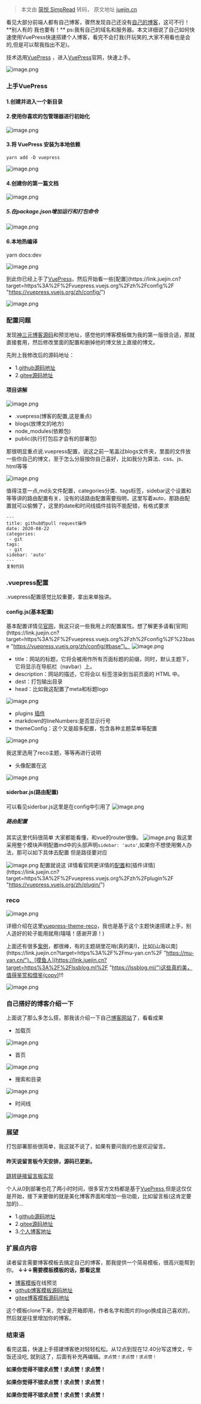 > 本文由 [简悦 SimpRead](http://ksria.com/simpread/) 转码， 原文地址 [juejin.cn](https://juejin.cn/post/6959403986495471647)

看见大部分前端人都有自己博客，骤然发现自己还没有[自己的博客](https://link.juejin.cn?target=http%3A%2F%2Fbaimengling.cn%2F "http://baimengling.cn/")，这可不行！**别人有的 我也要有！** ps:我有自己的域名和服务器。本文详细说了自己如何快速使用VuePress快速搭建个人博客，看完不会打我(开玩笑的,大家不用看也是会的,但是可以帮我指出不足)。

技术选用[VuePress](https://link.juejin.cn?target=https%3A%2F%2Fvuepress.vuejs.org%2Fzh%2Fguide%2F "https://vuepress.vuejs.org/zh/guide/") ，进入[VuePress](https://link.juejin.cn?target=https%3A%2F%2Fvuepress.vuejs.org%2Fzh%2Fguide%2F "https://vuepress.vuejs.org/zh/guide/")官网，快速上手。

![image.png](https://p9-juejin.byteimg.com/tos-cn-i-k3u1fbpfcp/afc6bfc3ac3d4062b7b65911ddc20fa2~tplv-k3u1fbpfcp-watermark.awebp)

### 上手VuePress

#### 1.创建并进入一个新目录

#### 2.使用你喜欢的包管理器进行初始化

![image.png](https://p6-juejin.byteimg.com/tos-cn-i-k3u1fbpfcp/4a5e801e8f374313b1bb9a08e625c277~tplv-k3u1fbpfcp-watermark.awebp)

#### 3.将 VuePress 安装为本地依赖

`yarn add -D vuepress`

![image.png](https://p9-juejin.byteimg.com/tos-cn-i-k3u1fbpfcp/3d373cd8881946f89ab9f0f4d738a153~tplv-k3u1fbpfcp-watermark.awebp)

#### 4.创建你的第一篇文档

![image.png](https://p6-juejin.byteimg.com/tos-cn-i-k3u1fbpfcp/495acb3825224844a011de2cf81578a4~tplv-k3u1fbpfcp-watermark.awebp)

##### 5.在package.json增加运行和打包命令

![image.png](https://p1-juejin.byteimg.com/tos-cn-i-k3u1fbpfcp/caec45925bf240b3984d9204c83e2a04~tplv-k3u1fbpfcp-watermark.awebp)

#### 6.本地热编译

yarn docs:dev

![image.png](https://p6-juejin.byteimg.com/tos-cn-i-k3u1fbpfcp/d54c6be4dadb46b7ba8691a36443262a~tplv-k3u1fbpfcp-watermark.awebp)

到此你已经上手了[VuePress](https://link.juejin.cn?target=https%3A%2F%2Fvuepress.vuejs.org%2Fzh%2Fguide%2F "https://vuepress.vuejs.org/zh/guide/")，然后开始看一些[配置](https://link.juejin.cn?target=https%3A%2F%2Fvuepress.vuejs.org%2Fzh%2Fconfig%2F "https://vuepress.vuejs.org/zh/config/")

![image.png](https://p3-juejin.byteimg.com/tos-cn-i-k3u1fbpfcp/c4dbb4dd7ad540b49a4d6fd55074249d~tplv-k3u1fbpfcp-watermark.awebp)

### 配置问题

发现[神三元博客源码](https://link.juejin.cn?target=https%3A%2F%2Fgithub.com%2Fsanyuan0704%2Fmy_blog "https://github.com/sanyuan0704/my_blog")和预览地址，感觉他的博客模板做为我的第一版很合适，那就直接套用，然后修改里面的配置和删掉他的博文放上直接的博文。

先附上我修改后的源码地址：

*   1.[github源码地址](https://link.juejin.cn?target=https%3A%2F%2Fgithub.com%2Fwangxiaoer5200%2Fwangxiaoer_blog "https://github.com/wangxiaoer5200/wangxiaoer_blog")
*   2.[gitee源码地址](https://link.juejin.cn?target=https%3A%2F%2Fgitee.com%2Fwangxiaoer520%2Fwangxiaoer_blog "https://gitee.com/wangxiaoer520/wangxiaoer_blog")

#### 项目讲解

![image.png](https://p9-juejin.byteimg.com/tos-cn-i-k3u1fbpfcp/17cb834dc6e441ac976eccbca3a76278~tplv-k3u1fbpfcp-watermark.awebp)

*   .vuepress(博客的配置,这是重点)
*   blogs(放博文的地方)
*   node_modules(依赖包)
*   public(执行打包后才会有的部署包)

那很明显重点说.vuepress配置，说这之前一笔盖过blogs文件夹，里面的文件放一些你自己的博文，至于怎么分层按你自己喜好，比如我分为算法、css、js、html等等

![image.png](https://p1-juejin.byteimg.com/tos-cn-i-k3u1fbpfcp/29d341b67de149c5b100a0e4a26378c5~tplv-k3u1fbpfcp-watermark.awebp)

值得注意一点,md头文件配置，categories分类、tags标签，sidebar这个设置和等等讲的路由配置有关，没有的话路由配置需要指明，这里写着auto，那路由配置就可以偷懒了，这里的date和时间线插件挂钩不能配错，有格式要求

```
---
title: github的pull request操作
date: 2020-08-22
categories:
 - git
tags:
 - git
sidebar: 'auto'
---
复制代码
```

### .vuepress配置

.vuepress配置感觉比较重要，拿出来单独讲。

#### config.js(基本配置)

基本配置详情见[官网](https://link.juejin.cn?target=https%3A%2F%2Fvuepress.vuejs.org%2Fzh%2Fconfig%2F%23base "https://vuepress.vuejs.org/zh/config/#base")，我这只说一些我用上的配置属性。想了解更多请看[官网](https://link.juejin.cn?target=https%3A%2F%2Fvuepress.vuejs.org%2Fzh%2Fconfig%2F%23base "https://vuepress.vuejs.org/zh/config/#base")。 ![image.png](https://p3-juejin.byteimg.com/tos-cn-i-k3u1fbpfcp/9a5f15d74fce437f83adcccc14f06130~tplv-k3u1fbpfcp-watermark.awebp)

*   title：网站的标题，它将会被用作所有页面标题的前缀，同时，默认主题下，它将显示在导航栏（navbar）上。
*   description：网站的描述，它将会以 标签渲染到当前页面的 HTML 中。
*   dest：打包输出目录
*   head：比如我这配置了meta和标题logo

![image.png](https://p9-juejin.byteimg.com/tos-cn-i-k3u1fbpfcp/42ae4ad5597d4205b522ebbcca764172~tplv-k3u1fbpfcp-watermark.awebp)

*   plugins [插件](https://link.juejin.cn?target=https%3A%2F%2Fvuepress.vuejs.org%2Fzh%2Fplugin%2F%23%25E6%25A0%25B7%25E4%25BE%258B "https://vuepress.vuejs.org/zh/plugin/#%E6%A0%B7%E4%BE%8B")
*   markdown的lineNumbers:是否显示行号
*   themeConfig：这个又是超多配置，包含各种主题菜单等配置

![image.png](https://p3-juejin.byteimg.com/tos-cn-i-k3u1fbpfcp/c1e321350eb74f4fbb555aa4034f4c7d~tplv-k3u1fbpfcp-watermark.awebp)

我这里选用了reco主题，等等再进行说明

*   头像配置在这

![image.png](https://p9-juejin.byteimg.com/tos-cn-i-k3u1fbpfcp/0f1320218f614701bf4f3bab09a81950~tplv-k3u1fbpfcp-watermark.awebp)

#### siderbar.js(路由配置)

可以看见siderbar.js这里是在config中引用了 ![image.png](https://p6-juejin.byteimg.com/tos-cn-i-k3u1fbpfcp/b27c9666e64841b496a3b6e825ecc774~tplv-k3u1fbpfcp-watermark.awebp)

##### 路由配置

其实这里代码很简单 大家都能看懂，和vue的router很像。 ![image.png](https://p3-juejin.byteimg.com/tos-cn-i-k3u1fbpfcp/f29073c9aaa946a1ad4e7c926a58af9a~tplv-k3u1fbpfcp-watermark.awebp) 我这里采用整个模块声明配置md中的头部声明`sidebar: 'auto'`,如果你不想使用懒人办法，那可以如下具体去配置 但是路径要对应

![image.png](https://p9-juejin.byteimg.com/tos-cn-i-k3u1fbpfcp/ad6101addeca4c39a1988415758cc0ab~tplv-k3u1fbpfcp-watermark.awebp) 配置就说这 详情看官网更详情的[配置](https://link.juejin.cn?target=https%3A%2F%2Fvuepress.vuejs.org%2Fzh%2Fconfig%2F%23%25E5%259F%25BA%25E6%259C%25AC%25E9%2585%258D%25E7%25BD%25AE "https://vuepress.vuejs.org/zh/config/#%E5%9F%BA%E6%9C%AC%E9%85%8D%E7%BD%AE")和[插件详情](https://link.juejin.cn?target=https%3A%2F%2Fvuepress.vuejs.org%2Fzh%2Fplugin%2F "https://vuepress.vuejs.org/zh/plugin/")

### reco

![image.png](https://p3-juejin.byteimg.com/tos-cn-i-k3u1fbpfcp/387aaa68f2ae4eeaa5e0523dc007ccdb~tplv-k3u1fbpfcp-watermark.awebp)

详细介绍在这里[vuepress-theme-reco](https://link.juejin.cn?target=https%3A%2F%2Fvuepress-theme-reco.recoluan.com%2F "https://vuepress-theme-reco.recoluan.com/")，我也是基于这个主题快速搭建上手，别人造好的轮子能用就用(嘻嘻！感谢开源！)

上面还有很多[案例](https://link.juejin.cn?target=https%3A%2F%2Fvuepress-theme-reco.recoluan.com%2Fviews%2Fother%2Ftheme-example.html "https://vuepress-theme-reco.recoluan.com/views/other/theme-example.html")，都很棒，有的主题胡里花哨(真的美!)，比如[山海以南](https://link.juejin.cn?target=https%3A%2F%2Fmu-yan.cn%2F "https://mu-yan.cn/")、[摸鱼人](https://link.juejin.cn?target=https%3A%2F%2Flssblog.ml%2F "https://lssblog.ml/")这些真的美，值得鉴赏和借鉴(copy)!!!

![image.png](https://p3-juejin.byteimg.com/tos-cn-i-k3u1fbpfcp/05ad7634edd345e9beaa8134d585a0f4~tplv-k3u1fbpfcp-watermark.awebp)

### 自己搭好的博客介绍一下

上面说了那么多怎么搭，那我该介绍一下自己[博客网站](https://link.juejin.cn?target=http%3A%2F%2Fbaimengling.cn%2F "http://baimengling.cn/")了，看看成果

*   加载页

![image.png](https://p3-juejin.byteimg.com/tos-cn-i-k3u1fbpfcp/2d94bb22ecb34affb5113781090fea7a~tplv-k3u1fbpfcp-watermark.awebp)

*   首页

![image.png](https://p6-juejin.byteimg.com/tos-cn-i-k3u1fbpfcp/f057e1b0009c490bba962aabd1d5ef0a~tplv-k3u1fbpfcp-watermark.awebp)

*   搜索和目录

![image.png](https://p6-juejin.byteimg.com/tos-cn-i-k3u1fbpfcp/878434f0862e4a67aca946804c942d6d~tplv-k3u1fbpfcp-watermark.awebp)

*   时间线

![image.png](https://p1-juejin.byteimg.com/tos-cn-i-k3u1fbpfcp/8c3a339db5e34cf980512b49f2e0ef1b~tplv-k3u1fbpfcp-watermark.awebp)

### 展望

打包部署那些很简单，我这就不说了，如果有要问我的也是欢迎留言。

#### 昨天说留言板今天安排，源码已更新。

[跳转链接留言板实现](https://juejin.cn/post/6959785302118367268/ "https://juejin.cn/post/6959785302118367268/")

个人从0到部署也花了两小时时间，很多官方文档都是基于[VuePress](https://link.juejin.cn?target=https%3A%2F%2Fvuepress.vuejs.org%2Fzh%2Fguide%2F "https://vuepress.vuejs.org/zh/guide/"),但是这仅仅是开始，接下来要做的就是美化博客界面和增加一些功能，比如留言板(这肯定要加的)...

*   1.[github源码地址](https://link.juejin.cn?target=https%3A%2F%2Fgithub.com%2Fwangxiaoer5200%2Fwangxiaoer_blog "https://github.com/wangxiaoer5200/wangxiaoer_blog")
*   2.[gitee源码地址](https://link.juejin.cn?target=https%3A%2F%2Fgitee.com%2Fwangxiaoer520%2Fwangxiaoer_blog "https://gitee.com/wangxiaoer520/wangxiaoer_blog")
*   3.[个人博客地址](https://link.juejin.cn?target=http%3A%2F%2Fbaimengling.cn%2F "http://baimengling.cn/")

### 扩展点内容

读者留言需要博客模板去搞定自己的博客，那我提供一个简易模板，很高兴能帮到你。 **↓↓↓需要模板模板的话，那看这里**

*   [博客模板](https://link.juejin.cn?target=http%3A%2F%2F8.136.42.145%3A88%2F "http://8.136.42.145:88/")在线预览
*   [github博客模板源码地址](https://link.juejin.cn?target=https%3A%2F%2Fgithub.com%2Fwangxiaoer5200%2Fblog-templete "https://github.com/wangxiaoer5200/blog-templete")
*   [gitee博客模板源码地址](https://link.juejin.cn?target=https%3A%2F%2Fgitee.com%2Fwangxiaoer520%2Fblog-templete "https://gitee.com/wangxiaoer520/blog-templete")

这个模板clone下来，完全是开箱即用，作者名字和图片的logo换成自己喜欢的，然后就是往里增加你的博客。

### 结束语

看完这篇，快速上手搭建博客绝对轻轻松松。从12点到现在12.40分写这博文，午饭还没吃, 就到这了，后面有补充再编辑。`求点赞！求点赞！求点赞！`

**如果你觉得不错求点赞！求点赞！求点赞！**

**如果你觉得不错求点赞！求点赞！求点赞！**

**如果你觉得不错求点赞！求点赞！求点赞！**